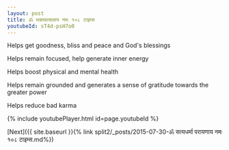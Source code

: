 ```yaml
---
layout: post
title: ॐ भक्तवत्सलाय नमः १०८ टाइम्स
youtubeId: sT4d-psH7o0
---
```

 
 
Helps get goodness, bliss and peace and God's blessings
 
Helps remain focused, help generate inner energy 
 
Helps boost physical and mental health 
 
Helps remain grounded and generates a sense of gratitude towards the greater power 
 
Helps reduce bad karma
 
 
 
 


{% include youtubePlayer.html id=page.youtubeId %}
 
[Next]({{ site.baseurl }}{% link  split2/_posts/2015-07-30-ॐ सत्यधर्मा परायणाय नमः १०८ टाइम्स.md%})
 
